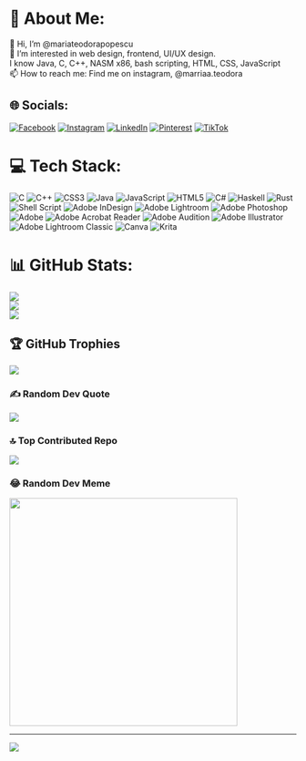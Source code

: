 <!--- - 👋 Hi, I’m @mariateodorapopescu
- 👀 I’m interested in web design, frontend, UI/UX design.
- I know Java, C, C++, NASM x86, bash scripting, HTML, CSS, JavaScript
- 📫 How to reach me: Find me on instagram, @marriaa.teodora --->

# 💫 About Me:
👋 Hi, I’m @mariateodorapopescu<br>👀 I’m interested in web design, frontend, UI/UX design.<br>I know Java, C, C++, NASM x86, bash scripting, HTML, CSS, JavaScript<br>📫 How to reach me: Find me on instagram, @marriaa.teodora


## 🌐 Socials:
[![Facebook](https://img.shields.io/badge/Facebook-%231877F2.svg?logo=Facebook&logoColor=white)](https://facebook.com/mariateodora.popescu.28) [![Instagram](https://img.shields.io/badge/Instagram-%23E4405F.svg?logo=Instagram&logoColor=white)](https://instagram.com/marriaa.teodora) [![LinkedIn](https://img.shields.io/badge/LinkedIn-%230077B5.svg?logo=linkedin&logoColor=white)](https://linkedin.com/in/mariateodorapopescu) [![Pinterest](https://img.shields.io/badge/Pinterest-%23E60023.svg?logo=Pinterest&logoColor=white)](https://pinterest.com/pmt28122001) [![TikTok](https://img.shields.io/badge/TikTok-%23000000.svg?logo=TikTok&logoColor=white)](https://tiktok.com/@marriaa.teodora) 

# 💻 Tech Stack:
![C](https://img.shields.io/badge/c-%2300599C.svg?style=flat-square&logo=c&logoColor=white) ![C++](https://img.shields.io/badge/c++-%2300599C.svg?style=flat-square&logo=c%2B%2B&logoColor=white) ![CSS3](https://img.shields.io/badge/css3-%231572B6.svg?style=flat-square&logo=css3&logoColor=white) ![Java](https://img.shields.io/badge/java-%23ED8B00.svg?style=flat-square&logo=openjdk&logoColor=white) ![JavaScript](https://img.shields.io/badge/javascript-%23323330.svg?style=flat-square&logo=javascript&logoColor=%23F7DF1E) ![HTML5](https://img.shields.io/badge/html5-%23E34F26.svg?style=flat-square&logo=html5&logoColor=white) ![C#](https://img.shields.io/badge/c%23-%23239120.svg?style=flat-square&logo=c-sharp&logoColor=white) ![Haskell](https://img.shields.io/badge/Haskell-5e5086?style=flat-square&logo=haskell&logoColor=white) ![Rust](https://img.shields.io/badge/rust-%23000000.svg?style=flat-square&logo=rust&logoColor=white) ![Shell Script](https://img.shields.io/badge/shell_script-%23121011.svg?style=flat-square&logo=gnu-bash&logoColor=white) ![Adobe InDesign](https://img.shields.io/badge/Adobe%20InDesign-49021F?style=flat-square&logo=adobeindesign&logoColor=FF3366) ![Adobe Lightroom](https://img.shields.io/badge/Adobe%20Lightroom-31A8FF.svg?style=flat-square&logo=Adobe%20Lightroom&logoColor=white) ![Adobe Photoshop](https://img.shields.io/badge/adobe%20photoshop-%2331A8FF.svg?style=flat-square&logo=adobe%20photoshop&logoColor=white) ![Adobe](https://img.shields.io/badge/adobe-%23FF0000.svg?style=flat-square&logo=adobe&logoColor=white) ![Adobe Acrobat Reader](https://img.shields.io/badge/Adobe%20Acrobat%20Reader-EC1C24.svg?style=flat-square&logo=Adobe%20Acrobat%20Reader&logoColor=white) ![Adobe Audition](https://img.shields.io/badge/Adobe%20Audition-9999FF.svg?style=flat-square&logo=Adobe%20Audition&logoColor=white) ![Adobe Illustrator](https://img.shields.io/badge/adobe%20illustrator-%23FF9A00.svg?style=flat-square&logo=adobe%20illustrator&logoColor=white) ![Adobe Lightroom Classic](https://img.shields.io/badge/Adobe%20Lightroom%20Classic-31A8FF.svg?style=flat-square&logo=Adobe%20Lightroom%20Classic&logoColor=white) ![Canva](https://img.shields.io/badge/Canva-%2300C4CC.svg?style=flat-square&logo=Canva&logoColor=white) ![Krita](https://img.shields.io/badge/Krita-203759?style=flat-square&logo=krita&logoColor=EEF37B)
# 📊 GitHub Stats:
![](https://github-readme-stats.vercel.app/api?username=mariateodorapopescu&theme=midnight-purple&hide_border=false&include_all_commits=true&count_private=true)<br/>
![](https://github-readme-streak-stats.herokuapp.com/?user=mariateodorapopescu&theme=midnight-purple&hide_border=false)<br/>
![](https://github-readme-stats.vercel.app/api/top-langs/?username=mariateodorapopescu&theme=midnight-purple&hide_border=false&include_all_commits=true&count_private=true&layout=compact)

## 🏆 GitHub Trophies
![](https://github-profile-trophy.vercel.app/?username=mariateodorapopescu&theme=gitdimmed&no-frame=false&no-bg=true&margin-w=4)

### ✍️ Random Dev Quote
![](https://quotes-github-readme.vercel.app/api?type=horizontal&theme=radical)

### 🔝 Top Contributed Repo
![](https://github-contributor-stats.vercel.app/api?username=mariateodorapopescu&limit=5&theme=algolia&combine_all_yearly_contributions=true)

### 😂 Random Dev Meme
<img src='https://randommeme-five.vercel.app/' style="height: 400px;"/>

---
[![](https://visitcount.itsvg.in/api?id=mariateodorapopescu&icon=2&color=6)](https://visitcount.itsvg.in)

<!-- Proudly created with GPRM ( https://gprm.itsvg.in ) -->

<!-- Proudly created with GPRM ( https://gprm.itsvg.in ) -->

<!---
mariateodorapopescu/mariateodorapopescu is a ✨ special ✨ repository because its `README.md` (this file) appears on your GitHub profile.
You can click the Preview link to take a look at your changes.
--->
